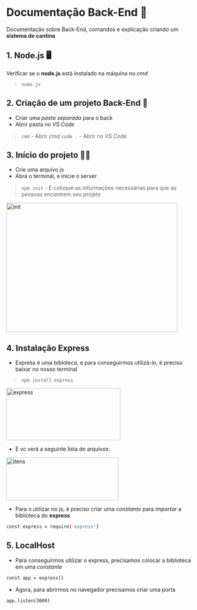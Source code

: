# Documentação Back-End 🤖
Documentação sobre Back-End, comandos e explicação criando um **sistema de cantina**

## 1. Node.js 🖥️
Verificar se o **node.js** está instalado na máquina no *cmd*
> `node.js`

## 2. Criação de um projeto Back-End 📂
- Criar uma *pasta separada* para o back
- Abrir pasta no *VS Code*
> `cmd` - Abrir *cmd*
> `code .` - Abrir no *VS Code*

## 3. Início do projeto 👩‍💻
- Crie uma arquivo js
- Abra o terminal, e inicie o server
> `npm init` - E coloque as informações necessárias para que as pessoas encontrem seu projeto
<img width="450" height="340" alt="init" src="https://github.com/user-attachments/assets/ef56e308-d4a2-418a-b7ef-63e560d06f3e" />

## 4. Instalação Express
- Express é uma bibloteca, e para conseguirmos utilizá-lo, é preciso baixar no nosso terminal
> `npm install express`
<img width="300" height="137" alt="express" src="https://github.com/user-attachments/assets/68460155-e96c-48fb-8b44-80b904b6d92b" />

- E vc verá a seguinte lista de arquivos:
<img width="295" height="113" alt="itens" src="https://github.com/user-attachments/assets/ffc1bf69-6644-4ad5-a740-a69386a9401d" />

- Para o utilizar no js, é preciso criar uma *constante* para *importar* a biblioteca do **express**
```bash
const express = require('express')
```

## 5. LocalHost
- Para conseguirmos utilizar o express, precisamos colocar a biblioteca em uma *constante*
```bash
const app = express()
```
- Agora, para abrirmos no navegador precisamos criar uma porta
```bash
app.listen(3000)
```
